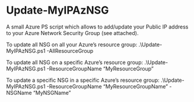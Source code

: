 # Update-MyIPAzNSG

A small Azure PS script which allows to add/update your Public IP address to your Azure Network Security Group (see attached).

To update all NSG on all your Azure’s resource group:
.\Update-MyIPAzNSG.ps1 -AllResourceGroup

To update all NSG on a specific Azure’s resource group:
.\Update-MyIPAzNSG.ps1 -ResourceGroupName “MyResourceGroup”

To update a specific NSG in a specific Azure’s resource group:
.\Update-MyIPAzNSG.ps1 -ResourceGroupName “MyResourceGroupName” -NSGName “MyNSGName”
